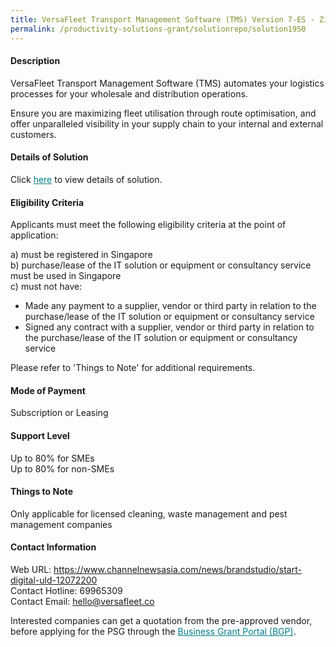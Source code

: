 ```yaml
---
title: VersaFleet Transport Management Software (TMS) Version 7-ES - Zirconium
permalink: /productivity-solutions-grant/solutionrepo/solution1950
---
```


#### Description

VersaFleet Transport Management Software (TMS) automates your logistics processes for your wholesale and distribution operations. 

Ensure you are maximizing fleet utilisation through route optimisation, and offer unparalleled visibility in your supply chain to your internal and external customers.

#### Details of Solution

Click <a href='https://govassist.gobusiness.gov.sg/images/psg/VersaFleet_20200530_Desensitised_Annex_3_Part_5.pdf' style='color:#037e8a'>here</a> to view details of solution.

#### Eligibility Criteria

Applicants must meet the following eligibility criteria at the point of application:

a) must be registered in Singapore <br>
b) purchase/lease of the IT solution or equipment or consultancy service must be used in Singapore <br>
c) must not have:
- Made any payment to a supplier, vendor or third party in relation to the purchase/lease of the IT solution or equipment or consultancy service
- Signed any contract with a supplier, vendor or third party in relation to the purchase/lease of the IT solution or equipment or consultancy service

Please refer to 'Things to Note' for additional requirements.

#### Mode of Payment
Subscription or Leasing

#### Support Level
Up to 80% for SMEs <br>
Up to 80% for non-SMEs

#### Things to Note
Only applicable for licensed cleaning, waste management and pest management companies

#### Contact Information
Web URL: https://www.channelnewsasia.com/news/brandstudio/start-digital-uld-12072200 <br>Contact Hotline: 69965309 <br>Contact Email: hello@versafleet.co <br>

Interested companies can get a quotation from the pre-approved vendor, before applying for the PSG through the <a target='_blank' style='color:#037e8a' href='https://www.businessgrants.gov.sg/'>Business Grant Portal (BGP)</a>.
